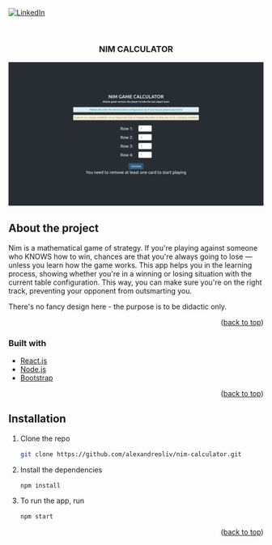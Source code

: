 <div id="top"></div>

<!-- PROJECT SHIELDS -->

[![LinkedIn][linkedin-shield]][linkedin-url]

<!-- PROJECT NAME AND SCREENSHOT -->
<br />
<div align="center">
  <h3 align="center">NIM CALCULATOR</h3>
</div>

[![Product Name Screen Shot][product-screenshot]](https://basketbao.herokuapp.com/)

<!-- ABOUT THE PROJECT -->

## About the project

Nim is a mathematical game of strategy. If you're playing against someone who KNOWS how to win, chances are that you're always going to lose — unless you learn how the game works. This app helps you in the learning process, showing whether you're in a winning or losing situation with the current table configuration. This way, you can make sure you're on the right track, preventing your opponent from outsmarting you.

There's no fancy design here - the purpose is to be didactic only.

<p align="right">(<a href="#top">back to top</a>)</p>

### Built with

-   [React.js](https://reactjs.org/)
-   [Node.js](https://nodejs.org/en/)
-   [Bootstrap](https://getbootstrap.com/)

<p align="right">(<a href="#top">back to top</a>)</p>

<!-- INSTALLATION -->

## Installation

1. Clone the repo

    ```sh
    git clone https://github.com/alexandreoliv/nim-calculator.git
    ```

<p></p>

2. Install the dependencies

    ```sh
    npm install
    ```

<p></p>

3. To run the app, run

    ```sh
    npm start
    ```

<p align="right">(<a href="#top">back to top</a>)</p>

<!-- MARKDOWN LINKS & IMAGES -->

[linkedin-shield]: https://img.shields.io/badge/-LinkedIn-black.svg?style=for-the-badge&logo=linkedin&colorB=555
[linkedin-url]: https://linkedin.com/in/alexandre-oliv/
[product-screenshot]: images/screenshot.png
